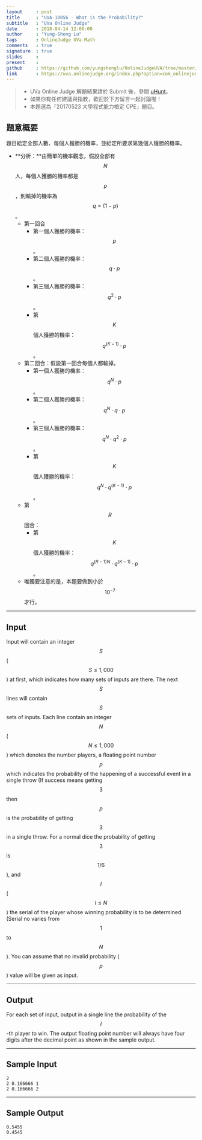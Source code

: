 ```yaml
---
layout     : post
title      : "UVA-10056 - What is the Probability?"
subtitle   : "UVa Online Judge"
date       : 2018-04-14 12:00:00
author     : "Yung-Sheng Lu"
tags       : OnlineJudge UVa Math
comments   : true
signature  : true
slides     : 
present    :
github     : https://github.com/yungshenglu/OnlineJudgeUVA/tree/master/UVA-10056
link       : https://uva.onlinejudge.org/index.php?option=com_onlinejudge&Itemid=8&page=show_problem&category=115&problem=997&mosmsg=Submission+received+with+ID+21137960
---
```


> * UVa Online Judge 解題結果請於 Submit 後，參閱 [uHunt](https://uhunt.onlinejudge.org/)。
> * 如果你有任何建議與指教，歡迎於下方留言一起討論喔！
> * 本題選為「20170523 大學程式能力檢定 CPE」題目。

## 題意概要

題目給定全部人數、每個人獲勝的機率，並給定所要求第幾個人獲勝的機率。

* **分析：**由簡單的機率觀念，假設全部有 $$N$$ 人，每個人獲勝的機率都是 $$p$$，則輸掉的機率為 $$q = (1 - p)$$。
    * 第一回合
        * 第一個人獲勝的機率：$$p$$。
        * 第二個人獲勝的機率：$$q \cdot p$$。
        * 第三個人獲勝的機率：$$q^2 \cdot p$$。
        * 第$$K$$個人獲勝的機率：$$q^{(K-1)} \cdot p$$。
    * 第二回合：假設第一回合每個人都輸掉。
        * 第一個人獲勝的機率：$$q^N \cdot p$$。
        * 第二個人獲勝的機率：$$q^N \cdot q \cdot p$$。
        * 第三個人獲勝的機率：$$q^N \cdot q^2 \cdot p$$。
        * 第$$K$$個人獲勝的機率：$$q^N \cdot q^{(K-1)} \cdot p$$。
    * 第$$R$$回合：
        * 第$$K$$個人獲勝的機率：$$q^{(R-1)N} \cdot q^{(K-1)} \cdot p$$。
    * 唯獨要注意的是，本題要做到小於 $$10^{-7}$$才行。

---
## Input

Input will contain an integer $$S$$ ($$S \le 1,000$$) at first, which indicates how many sets of inputs are there. The next $$S$$ lines will contain $$S$$ sets of inputs. Each line contain an integer $$N$$ ($$N \le 1,000$$) which denotes the number players, a floating point number $$p$$ which indicates the probability of the happening of a successful event in a single throw (If success means getting $$3$$ then $$p$$ is the probability of getting $$3$$ in a single throw. For a normal dice the probability of getting $$3$$ is $$1/6$$), and $$I$$ ($$I \le N$$) the serial of the player whose winning probability is to be determined (Serial no varies from $$1$$ to $$N$$). You can assume that no invalid probability ($$p$$) value will be given as input.

---
## Output

For each set of input, output in a single line the probability of the $$I$$-th player to win. The output floating point number will always have four digits after the decimal point as shown in the sample output.

---
## Sample Input

```
2
2 0.166666 1
2 0.166666 2
```

---
## Sample Output

```
0.5455
0.4545
```